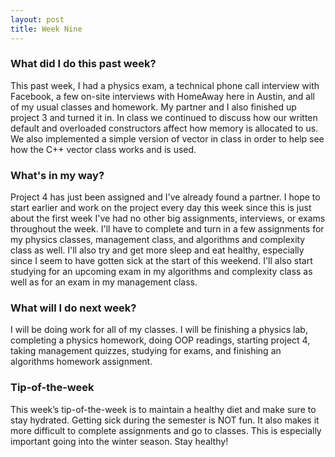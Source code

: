 ```yaml
---
layout: post
title: Week Nine
---
```


### What did I do this past week?
This past week, I had a physics exam, a technical phone call interview with Facebook, a few on-site interviews with HomeAway here in Austin, and all of my usual classes and homework. My partner 
and I also finished up project 3 and turned it in. In class we continued to discuss how our written default and overloaded constructors affect how memory is allocated to us. We also implemented 
a simple version of vector in class in order to help see how the C++ vector class works and is used.

### What's in my way?
Project 4 has just been assigned and I've already found a partner. I hope to start earlier and work on the project every day this week since this is just about the first week I've had no other 
big assignments, interviews, or exams throughout the week. I'll have to complete and turn in a few assignments for my physics classes, management class, and algorithms and complexity class as well. 
I'll also try and get more sleep and eat healthy, especially since I seem to have gotten sick at the start of this weekend. I'll also start studying for an upcoming exam in my algorithms and complexity class as well as for an exam in my management class.

### What will I do next week?
I will be doing work for all of my classes. I will be finishing a physics lab, completing a physics homework, doing OOP readings, starting project 4, taking management quizzes, studying for exams, and finishing an algorithms homework assignment.

### Tip-of-the-week
This week’s tip-of-the-week is to maintain a healthy diet and make sure to stay hydrated. Getting sick during the semester is NOT fun. It also makes it more difficult to complete assignments and go to classes. This is especially important going into the winter season. Stay healthy!
